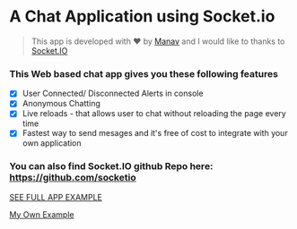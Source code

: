 # A Chat Application using Socket.io

> This app is developed with :heart: by [Manav](www.github.com/ma-9) and I would like to thanks to [Socket.IO](https://socket.io/get-started/chat/)

### This Web based chat app gives you these following features
- [x] User Connected/ Disconnected Alerts in console
- [x] Anonymous Chatting
- [x] Live reloads - that allows user to chat without reloading the page every time
- [x] Fastest way to send mesages and it's free of cost to integrate with your own application

### You can also find Socket.IO github Repo here: https://github.com/socketio

[SEE FULL APP EXAMPLE](https://i.cloudup.com/transcoded/J4xwRU9DRn.mp4)


[My Own Example](https://firebasestorage.googleapis.com/v0/b/testingfirebase-7eb53.appspot.com/o/Socket.io.jpg?alt=media&token=90d1f41d-6dd7-4c9c-9d0c-31ad232f927d)
